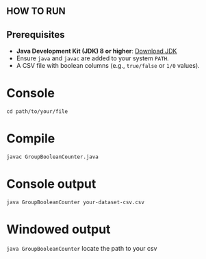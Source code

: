 ## HOW TO RUN

## Prerequisites
- **Java Development Kit (JDK) 8 or higher**: [Download JDK](https://www.oracle.com/java/technologies/javase-jdk11-downloads.html)
- Ensure `java` and `javac` are added to your system `PATH`.
- A CSV file with boolean columns (e.g., `true/false` or `1/0` values).

# Console
```cd path/to/your/file```
# Compile
```javac GroupBooleanCounter.java```
# Console output
```java GroupBooleanCounter your-dataset-csv.csv```
# Windowed output
```java GroupBooleanCounter```
locate the path to your csv
